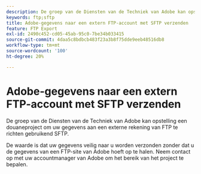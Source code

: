 ```yaml
---
description: De groep van de Diensten van de Techniek van Adobe kan opstelling een douaneproject om uw gegevens aan een externe rekening van FTP te richten gebruikend SFTP.
keywords: ftp;sftp
title: Adobe-gegevens naar een extern FTP-account met SFTP verzenden
feature: FTP Export
exl-id: 2490c452-cd05-45ab-95c0-7be34b033415
source-git-commit: 4daa5c8bdbcb483f23a3b8f75dde9eeb48516db8
workflow-type: tm+mt
source-wordcount: '100'
ht-degree: 20%

---
```


# Adobe-gegevens naar een extern FTP-account met SFTP verzenden

De groep van de Diensten van de Techniek van Adobe kan opstelling een douaneproject om uw gegevens aan een externe rekening van FTP te richten gebruikend SFTP.

De waarde is dat uw gegevens veilig naar u worden verzonden zonder dat u de gegevens van een FTP-site van Adobe hoeft op te halen. Neem contact op met uw accountmanager van Adobe om het bereik van het project te bepalen.
